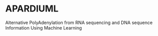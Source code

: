 # APARDIUML
Alternative PolyAdenylation from RNA sequencing and DNA sequence Information Using Machine Learning
